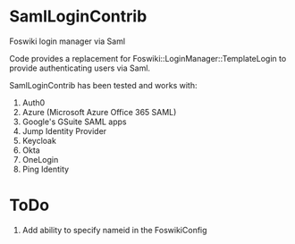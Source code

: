 # SamlLoginContrib
Foswiki login manager via Saml

Code provides a replacement for Foswiki::LoginManager::TemplateLogin to provide 
authenticating users via Saml.

SamlLoginContrib has been tested and works with:

  1. Auth0
  1. Azure (Microsoft Azure Office 365 SAML)
  1. Google's GSuite SAML apps
  1. Jump Identity Provider
  1. Keycloak
  1. Okta
  1. OneLogin
  1. Ping Identity

# ToDo
  1. Add ability to specify nameid in the FoswikiConfig
